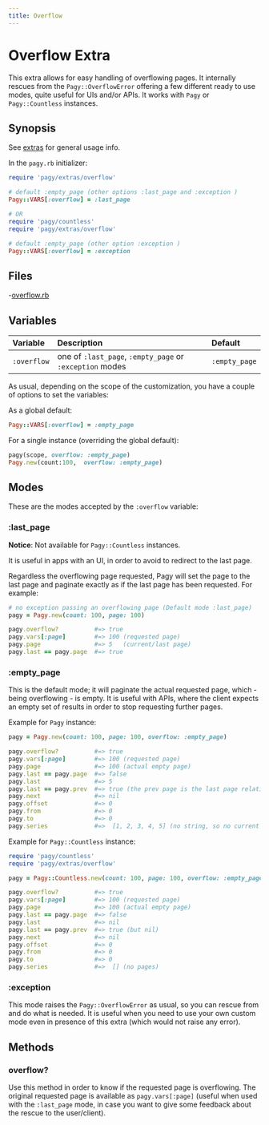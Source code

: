 ```yaml
---
title: Overflow
---
```

# Overflow Extra

This extra allows for easy handling of overflowing pages. It internally rescues from the `Pagy::OverflowError` offering a few different ready to use modes, quite useful for UIs and/or APIs. It works with `Pagy` or `Pagy::Countless` instances.

## Synopsis

See [extras](../extras.md) for general usage info.

In the `pagy.rb` initializer:

```ruby
require 'pagy/extras/overflow'

# default :empty_page (other options :last_page and :exception )
Pagy::VARS[:overflow] = :last_page

# OR
require 'pagy/countless'
require 'pagy/extras/overflow'

# default :empty_page (other option :exception )
Pagy::VARS[:overflow] = :exception

```

## Files

-[overflow.rb](https://github.com/ddnexus/pagy/blob/master/lib/pagy/extras/overflow.rb)

## Variables

| Variable    | Description                                              | Default       |
|:------------|:---------------------------------------------------------|:--------------|
| `:overflow` | one of `:last_page`, `:empty_page` or `:exception` modes | `:empty_page` |

As usual, depending on the scope of the customization, you have a couple of options to set the variables:

As a global default:

```ruby
Pagy::VARS[:overflow] = :empty_page
```

For a single instance (overriding the global default):

```ruby
pagy(scope, overflow: :empty_page)
Pagy.new(count:100,  overflow: :empty_page)
```

## Modes

These are the modes accepted by the `:overflow` variable:

### :last_page

**Notice**: Not available for `Pagy::Countless` instances.

It is useful in apps with an UI, in order to avoid to redirect to the last page.

Regardless the overflowing page requested, Pagy will set the page to the last page and paginate exactly as if the last page has been requested. For example:

```ruby
# no exception passing an overflowing page (Default mode :last_page)
pagy = Pagy.new(count: 100, page: 100)

pagy.overflow?          #=> true
pagy.vars[:page]        #=> 100 (requested page)
pagy.page               #=> 5   (current/last page)
pagy.last == pagy.page  #=> true
```

### :empty_page

This is the default mode; it will paginate the actual requested page, which - being overflowing - is empty. It is useful with APIs, where the client expects an empty set of results in order to stop requesting further pages.

Example for `Pagy` instance:

```ruby
pagy = Pagy.new(count: 100, page: 100, overflow: :empty_page)

pagy.overflow?          #=> true
pagy.vars[:page]        #=> 100 (requested page)
pagy.page               #=> 100 (actual empty page)
pagy.last == pagy.page  #=> false
pagy.last               #=> 5
pagy.last == pagy.prev  #=> true (the prev page is the last page relative to the overflowing page)
pagy.next               #=> nil
pagy.offset             #=> 0
pagy.from               #=> 0
pagy.to                 #=> 0
pagy.series             #=>  [1, 2, 3, 4, 5] (no string, so no current page highlighted in the UI)
```

Example for `Pagy::Countless` instance:

```ruby
require 'pagy/countless'
require 'pagy/extras/overflow'

pagy = Pagy::Countless.new(count: 100, page: 100, overflow: :empty_page).finalize(0)

pagy.overflow?          #=> true
pagy.vars[:page]        #=> 100 (requested page)
pagy.page               #=> 100 (actual empty page)
pagy.last == pagy.page  #=> false
pagy.last               #=> nil
pagy.last == pagy.prev  #=> true (but nil)
pagy.next               #=> nil
pagy.offset             #=> 0
pagy.from               #=> 0
pagy.to                 #=> 0
pagy.series             #=>  [] (no pages)
```

### :exception

This mode raises the `Pagy::OverflowError` as usual, so you can rescue from and do what is needed. It is useful when you need to use your own custom mode even in presence of this extra (which would not raise any error).

## Methods

### overflow?

Use this method in order to know if the requested page is overflowing. The original requested page is available as `pagy.vars[:page]` (useful when used with the `:last_page` mode, in case you want to give some feedback about the rescue to the user/client).
